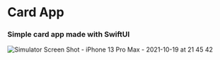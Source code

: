 # Card App 
### Simple card app made with SwiftUI

![Simulator Screen Shot - iPhone 13 Pro Max - 2021-10-19 at 21 45 42](https://user-images.githubusercontent.com/85921199/137972415-c1968425-3f08-4771-be40-9613c919fee0.png)
